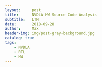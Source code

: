 ```yaml
---
layout:     post
title:      NVDLA HW Source Code Analysis
subtitle:   LTM
date:       2018-09-28
author:     Max
header-img: img/post-gray-background.jpg
catalog: true
tags:
    - NVDLA
    - RTL
    - HW
---
```

